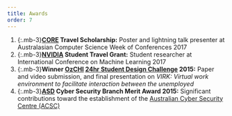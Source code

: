 ```yaml
---
title: Awards
order: 7
---
```

1. {:.mb-3}**[CORE](http://www.core.edu.au/) Travel Scholarship:** Poster and lightning talk presenter at Australasian Computer Science Week of Conferences 2017
1. {:.mb-3}**[NVIDIA](https://www.nvidia.com) Student Travel Grant:** Student researcher at International Conference on Machine Learning 2017
1. {:.mb-3}**Winner [OzCHI](http://www.ozchi.org) [24hr Student Design Challenge](https://www.ozchi24.org/) 2015:** Paper and video submission, and final presentation on *VIRK: Virtual work environment to facilitate interaction between the unemployed*
1. {:.mb-3}**[ASD](https://asd.gov.au/) Cyber Security Branch Merit Award 2015:** Significant contributions toward the establishment of the [Australian Cyber Security Centre (ACSC)](https://acsc.gov.au/)